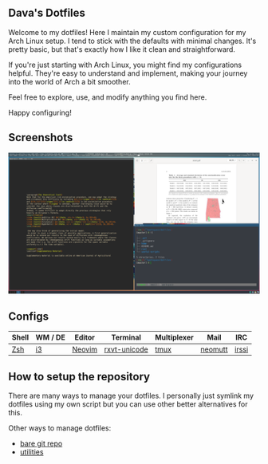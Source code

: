 

## Dava's Dotfiles

Welcome to my dotfiles! Here I maintain my custom configuration for my Arch
Linux setup. I tend to stick with the defaults with minimal changes. It's
pretty basic, but that's exactly how I like it clean and straightforward.


If you're just starting with Arch Linux, you might find my configurations
helpful. They're easy to understand and implement, making your journey into the
world of Arch a bit smoother.


Feel free to explore, use, and modify anything you find here.

Happy configuring!


## Screenshots

![screenshot 2](./asset/screenshot-2.png)


## Configs

| Shell               | WM / DE                       | Editor                                     | Terminal                                                      | Multiplexer                                   | Mail                            | IRC                         |
| -----------         | -----------                   | -----------                                | -----------                                                   | -----------                                   | -----------                     | -----------                 |
| [Zsh](./home/zshrc) | [i3](./home/config/i3/config) | [Neovim](./home/config/nvim-lazy/init.lua) | [rxvt-unicode](./home/Xresources)                             | [tmux](./home/tmux.conf)                      | [neomutt](https://neomutt.org/) | [irssi](https://irssi.org/) |


## How to setup the repository

There are many ways to manage your dotfiles. I personally just symlink my dotfiles using my own
script but you can use other better alternatives for this.

Other ways to manage dotfiles:  

* [bare git repo](https://developer.atlassian.com/blog/2016/02/best-way-to-store-dotfiles-git-bare-repo/)
* [utilities](https://dotfiles.github.io/utilities/)

